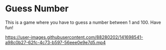 # Guess Number

This is a game where you have to guess a number between 1 and 100. Have fun!



https://user-images.githubusercontent.com/88280202/141698541-a98c0b27-62fc-4c73-b597-56eee0e9e7d5.mp4



